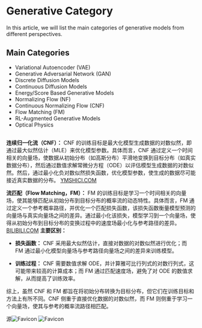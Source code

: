# Generative Category

In this article, we will list the main categories of generative models from different perspectives.

## Main Categories

- Variational Autoencoder (VAE)
- Generative Adversarial Network (GAN)
- Discrete Diffusion Models
- Continuous Diffusion Models
- Energy/Score Based Generative Models
- Normalizing Flow (NF)
- Continuous Normalizing Flow (CNF)
- Flow Matching (FM)
- RL-Augmented Generative Models
- Optical Physics

##

**连续归一化流（CNF）：** CNF 的训练目标是最大化模型生成数据的对数似然，即通过最大似然估计（MLE）来优化模型参数。具体而言，CNF 通过定义一个时间相关的向量场，使数据从初始分布（如高斯分布）平滑地变换到目标分布（如真实数据分布），然后通过数值求解常微分方程（ODE）以评估模型生成数据的对数似然。然后，通过最小化负对数似然损失函数，优化模型参数，使生成的数据尽可能接近真实数据的分布。 [YMSHICI.COM](https://www.ymshici.com/tech/2146.html?utm_source=chatgpt.com)

**流匹配（Flow Matching，FM）：** FM 的训练目标是学习一个时间相关的向量场，使其能够匹配从初始分布到目标分布的概率流的动态特性。具体而言，FM 通过定义一个参考概率路径，并优化一个匹配损失函数，该损失函数衡量模型预测的向量场与真实向量场之间的差异。通过最小化该损失，模型学习到一个向量场，使得从初始分布到目标分布的变换过程中的速度场最小化与参考路径的差异。 [BILIBILI.COM](https://www.bilibili.com/read/cv38989899?utm_source=chatgpt.com) **主要区别：**

- **损失函数：** CNF 采用最大似然估计，直接对数据的对数似然进行优化；而 FM 通过最小化模型向量场与参考路径向量场之间的差异来训练模型。

- **训练过程：** CNF 需要数值求解 ODE，并计算雅可比行列式的对数行列式，这可能带来较高的计算成本；而 FM 通过匹配速度场，避免了对 ODE 的数值求解，从而提高了训练效率。

综上，虽然 CNF 和 FM 都旨在将初始分布转换为目标分布，但它们在训练目标和方法上有所不同。CNF 侧重于直接优化数据的对数似然，而 FM 则侧重于学习一个向量场，使其与参考的概率流路径相匹配。

源![Favicon](https://www.google.com/s2/favicons?domain=https://www.bilibili.com&sz=32)
![Favicon](https://www.google.com/s2/favicons?domain=https://www.ymshici.com&sz=32)
